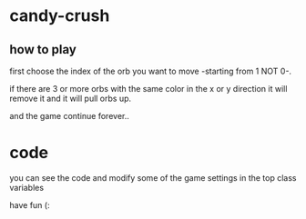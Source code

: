 # candy-crush

## how to play 
first choose the index of the orb you want to move -starting from 1 NOT 0-.

if there are 3 or more orbs with the same color in the x or y direction it will remove it and it will pull orbs up.

and the game continue forever..

# code
you can see the code and modify some of the game settings in the top class variables 


have fun (:
